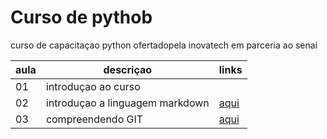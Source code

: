 
 # Curso de pythob

curso de capacitaçao python ofertadopela inovatech em parceria ao senai

|aula| descriçao|links|
|-|-|-|
|01| introduçao ao curso|
|02|introduçao a linguagem markdown|[aqui](./aulaMarkdown.md)
|03| compreendendo GIT|[aqui](./aulaGit.md)

